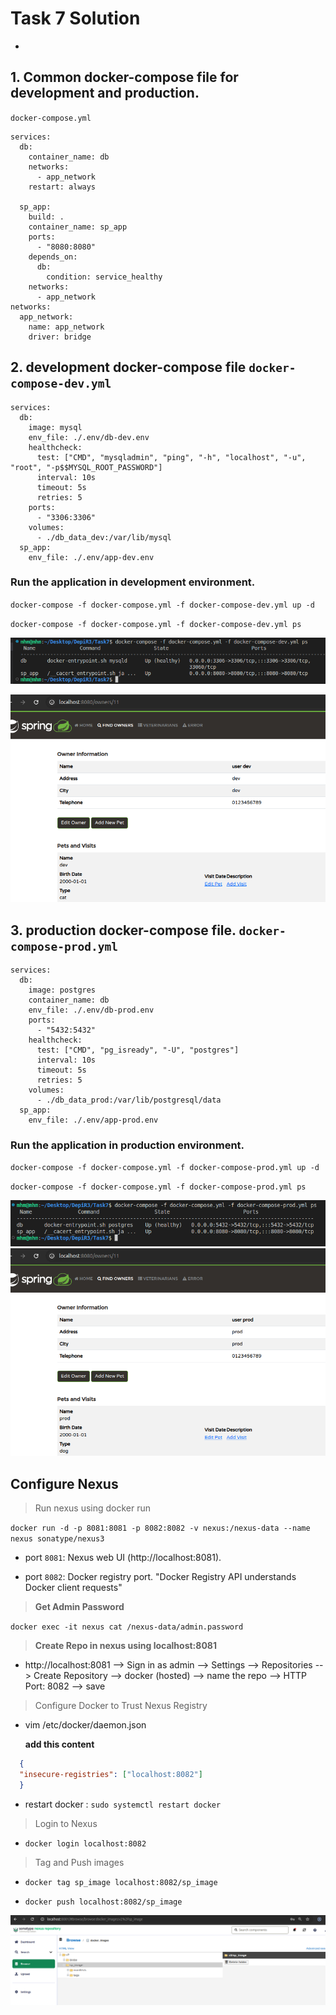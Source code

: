 # Task 7 Solution

*  

## 1. Common docker-compose file for development and production. 

`docker-compose.yml`

```
services:
  db:
    container_name: db
    networks:
      - app_network
    restart: always
  
  sp_app:
    build: .
    container_name: sp_app
    ports:
      - "8080:8080"
    depends_on:
      db:
        condition: service_healthy
    networks:
      - app_network
networks:
  app_network:
    name: app_network
    driver: bridge
```

## 2.  development docker-compose file `docker-compose-dev.yml`
```
services:
  db:
    image: mysql
    env_file: ./.env/db-dev.env
    healthcheck:
      test: ["CMD", "mysqladmin", "ping", "-h", "localhost", "-u", "root", "-p$$MYSQL_ROOT_PASSWORD"]
      interval: 10s
      timeout: 5s
      retries: 5
    ports:
      - "3306:3306"
    volumes:
      - ./db_data_dev:/var/lib/mysql
  sp_app:
    env_file: ./.env/app-dev.env
```

### Run the application in development environment.

`docker-compose -f docker-compose.yml -f docker-compose-dev.yml up -d`

`docker-compose -f docker-compose.yml -f docker-compose-dev.yml ps`

![ps](./Screenshots/image.png)

![localhost](./Screenshots/localhost.png)

## 3. production docker-compose file. `docker-compose-prod.yml`
```
services:
  db:
    image: postgres
    container_name: db
    env_file: ./.env/db-prod.env
    ports:
      - "5432:5432"
    healthcheck: 
      test: ["CMD", "pg_isready", "-U", "postgres"]
      interval: 10s
      timeout: 5s
      retries: 5
    volumes:
      - ./db_data_prod:/var/lib/postgresql/data
  sp_app:
    env_file: ./.env/app-prod.env
```

### Run the application in production environment.

`docker-compose -f docker-compose.yml -f docker-compose-prod.yml up -d`

`docker-compose -f docker-compose.yml -f docker-compose-prod.yml ps`

![ps_prod](./Screenshots/image%20copy.png)
![localhost-prod](./Screenshots/localhost_prod.png)

## Configure Nexus

> Run nexus using docker run

`docker run -d -p 8081:8081 -p 8082:8082 -v nexus:/nexus-data --name nexus sonatype/nexus3`

* port `8081`: Nexus web UI (http://localhost:8081).

* port `8082`: Docker registry port. "Docker Registry API understands Docker client requests"

> __Get Admin Password__

`docker exec -it nexus cat /nexus-data/admin.password`

> __Create Repo in nexus using localhost:8081__

* http://localhost:8081 --> Sign in as admin --> Settings --> Repositories --> Create Repository --> docker (hosted) --> name the repo --> HTTP Port: 8082 --> save

> Configure Docker to Trust Nexus Registry

* vim /etc/docker/daemon.json

    __add this content__
```json
  {
  "insecure-registries": ["localhost:8082"]
  }
```

* restart docker : `sudo systemctl restart docker`

> Login to Nexus 

* `docker login localhost:8082`

> Tag and Push images

* `docker tag sp_image localhost:8082/sp_image`

* `docker push localhost:8082/sp_image`

![nexus](./Screenshots/image%20copy%202.png)






